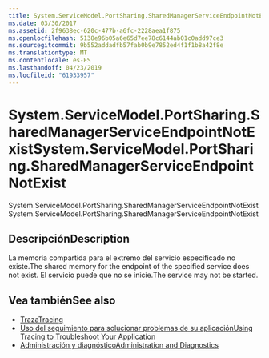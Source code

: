 ```yaml
---
title: System.ServiceModel.PortSharing.SharedManagerServiceEndpointNotExist
ms.date: 03/30/2017
ms.assetid: 2f9638ec-620c-477b-a6fc-2228aea1f875
ms.openlocfilehash: 5138e96b05a6e65d7ee78c6144ab01c0add97ce3
ms.sourcegitcommit: 9b552addadfb57fab0b9e7852ed4f1f1b8a42f8e
ms.translationtype: MT
ms.contentlocale: es-ES
ms.lasthandoff: 04/23/2019
ms.locfileid: "61933957"
---
```

# <a name="systemservicemodelportsharingsharedmanagerserviceendpointnotexist"></a><span data-ttu-id="05fe3-102">System.ServiceModel.PortSharing.SharedManagerServiceEndpointNotExist</span><span class="sxs-lookup"><span data-stu-id="05fe3-102">System.ServiceModel.PortSharing.SharedManagerServiceEndpointNotExist</span></span>
<span data-ttu-id="05fe3-103">System.ServiceModel.PortSharing.SharedManagerServiceEndpointNotExist</span><span class="sxs-lookup"><span data-stu-id="05fe3-103">System.ServiceModel.PortSharing.SharedManagerServiceEndpointNotExist</span></span>  
  
## <a name="description"></a><span data-ttu-id="05fe3-104">Descripción</span><span class="sxs-lookup"><span data-stu-id="05fe3-104">Description</span></span>  
 <span data-ttu-id="05fe3-105">La memoria compartida para el extremo del servicio especificado no existe.</span><span class="sxs-lookup"><span data-stu-id="05fe3-105">The shared memory for the endpoint of the specified service does not exist.</span></span> <span data-ttu-id="05fe3-106">El servicio puede que no se inicie.</span><span class="sxs-lookup"><span data-stu-id="05fe3-106">The service may not be started.</span></span>  
  
## <a name="see-also"></a><span data-ttu-id="05fe3-107">Vea también</span><span class="sxs-lookup"><span data-stu-id="05fe3-107">See also</span></span>

- [<span data-ttu-id="05fe3-108">Traza</span><span class="sxs-lookup"><span data-stu-id="05fe3-108">Tracing</span></span>](../../../../../docs/framework/wcf/diagnostics/tracing/index.md)
- [<span data-ttu-id="05fe3-109">Uso del seguimiento para solucionar problemas de su aplicación</span><span class="sxs-lookup"><span data-stu-id="05fe3-109">Using Tracing to Troubleshoot Your Application</span></span>](../../../../../docs/framework/wcf/diagnostics/tracing/using-tracing-to-troubleshoot-your-application.md)
- [<span data-ttu-id="05fe3-110">Administración y diagnóstico</span><span class="sxs-lookup"><span data-stu-id="05fe3-110">Administration and Diagnostics</span></span>](../../../../../docs/framework/wcf/diagnostics/index.md)
